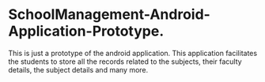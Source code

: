 # SchoolManagement-Android-Application-Prototype.
This is just a prototype of the android application. This application facilitates the students to store all the records related to the subjects, their faculty details, the subject details and many more.
